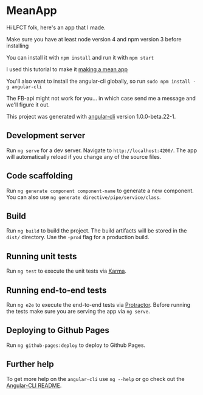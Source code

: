 # MeanApp
Hi LFCT folk, here's an app that I made.

Make sure you have at least node version 4 and npm version 3 before installing

You can install it with `npm install` and run it with `npm start`

I used this tutorial to make it [making a mean app](https://scotch.io/tutorials/mean-app-with-angular-2-and-the-angular-cli)

You'll also want to install the angular-cli globally, so run `sudo npm install -g angular-cli`

The FB-api might not work for you... in which case send me a message and we'll figure it out.

This project was generated with [angular-cli](https://github.com/angular/angular-cli) version 1.0.0-beta.22-1.

## Development server
Run `ng serve` for a dev server. Navigate to `http://localhost:4200/`. The app will automatically reload if you change any of the source files.

## Code scaffolding

Run `ng generate component component-name` to generate a new component. You can also use `ng generate directive/pipe/service/class`.

## Build

Run `ng build` to build the project. The build artifacts will be stored in the `dist/` directory. Use the `-prod` flag for a production build.

## Running unit tests

Run `ng test` to execute the unit tests via [Karma](https://karma-runner.github.io).

## Running end-to-end tests

Run `ng e2e` to execute the end-to-end tests via [Protractor](http://www.protractortest.org/).
Before running the tests make sure you are serving the app via `ng serve`.

## Deploying to Github Pages

Run `ng github-pages:deploy` to deploy to Github Pages.

## Further help

To get more help on the `angular-cli` use `ng --help` or go check out the [Angular-CLI README](https://github.com/angular/angular-cli/blob/master/README.md).
